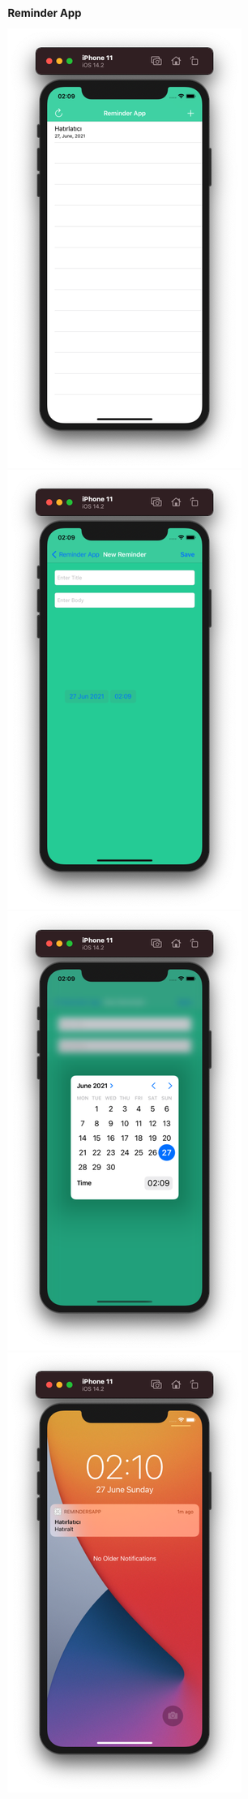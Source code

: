 ## Reminder App

![rem1](https://github.com/aatakanakman/SimpleSwiftExercises/blob/master/SS/rem1.png?raw=true)![rem1](https://github.com/aatakanakman/SimpleSwiftExercises/blob/master/SS/rem2.png)
![rem1](https://github.com/aatakanakman/SimpleSwiftExercises/blob/master/SS/rem3.png?raw=true)![rem1](https://github.com/aatakanakman/SimpleSwiftExercises/blob/master/SS/rem4.png?raw=true)


